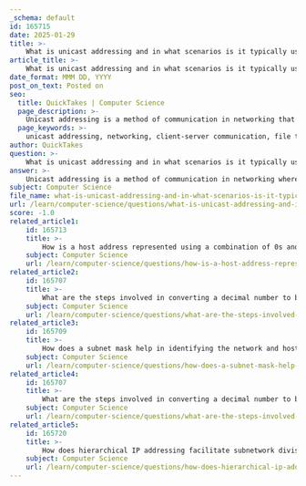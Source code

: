 ```yaml
---
_schema: default
id: 165715
date: 2025-01-29
title: >-
    What is unicast addressing and in what scenarios is it typically used?
article_title: >-
    What is unicast addressing and in what scenarios is it typically used?
date_format: MMM DD, YYYY
post_on_text: Posted on
seo:
  title: QuickTakes | Computer Science
  page_description: >-
    Unicast addressing is a method of communication in networking that allows data to be sent from one source to a specific destination, commonly used in client-server communications, file transfers, VoIP, remote desktop access, and online gaming.
  page_keywords: >-
    unicast addressing, networking, client-server communication, file transfers, VoIP, remote desktop, online gaming, direct communication, network protocols
author: QuickTakes
question: >-
    What is unicast addressing and in what scenarios is it typically used?
answer: >-
    Unicast addressing is a method of communication in networking where data is sent from one single source to one specific destination. In this addressing scheme, each unicast address identifies a unique interface on a network, allowing for direct communication between devices.\n\n### Scenarios for Unicast Addressing\n\n1. **Client-Server Communication**: Unicast is commonly used in client-server models where a client sends a request to a specific server. For example, when a user accesses a website, their browser sends a request to the web server's unicast IP address.\n\n2. **File Transfers**: When transferring files between two devices, unicast addressing ensures that the data packets are sent directly from the sender to the intended recipient without being broadcasted to all devices on the network.\n\n3. **VoIP Calls**: In Voice over IP (VoIP) applications, unicast addressing is used to establish a direct connection between two parties, ensuring that voice data is transmitted specifically to the intended recipient.\n\n4. **Remote Desktop Access**: When a user connects to a remote desktop, the connection is established using unicast addressing, allowing the user to interact with a specific machine over the network.\n\n5. **Gaming**: Many online multiplayer games use unicast addressing to send game data between a player's device and the game server, ensuring that each player's actions are communicated directly to the server.\n\nIn summary, unicast addressing is essential for scenarios where direct, one-to-one communication is required, making it a fundamental aspect of networking protocols and applications.
subject: Computer Science
file_name: what-is-unicast-addressing-and-in-what-scenarios-is-it-typically-used.md
url: /learn/computer-science/questions/what-is-unicast-addressing-and-in-what-scenarios-is-it-typically-used
score: -1.0
related_article1:
    id: 165713
    title: >-
        How is a host address represented using a combination of 0s and 1s?
    subject: Computer Science
    url: /learn/computer-science/questions/how-is-a-host-address-represented-using-a-combination-of-0s-and-1s
related_article2:
    id: 165707
    title: >-
        What are the steps involved in converting a decimal number to binary?
    subject: Computer Science
    url: /learn/computer-science/questions/what-are-the-steps-involved-in-converting-a-decimal-number-to-binary
related_article3:
    id: 165709
    title: >-
        How does a subnet mask help in identifying the network and host portions of an IPv4 address?
    subject: Computer Science
    url: /learn/computer-science/questions/how-does-a-subnet-mask-help-in-identifying-the-network-and-host-portions-of-an-ipv4-address
related_article4:
    id: 165707
    title: >-
        What are the steps involved in converting a decimal number to binary?
    subject: Computer Science
    url: /learn/computer-science/questions/what-are-the-steps-involved-in-converting-a-decimal-number-to-binary
related_article5:
    id: 165720
    title: >-
        How does hierarchical IP addressing facilitate subnetwork division?
    subject: Computer Science
    url: /learn/computer-science/questions/how-does-hierarchical-ip-addressing-facilitate-subnetwork-division
---
```


&nbsp;